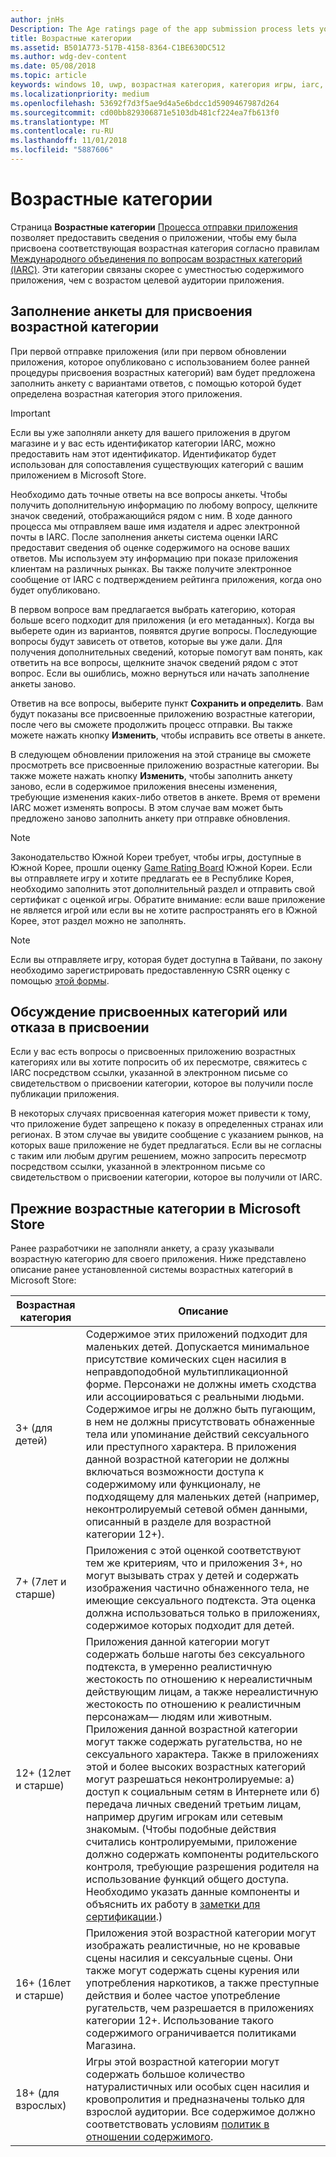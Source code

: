 ```yaml
---
author: jnHs
Description: The Age ratings page of the app submission process lets you provide information about your app so it can receive the appropriate age ratings from the International Age Ratings Coalition (IARC).
title: Возрастные категории
ms.assetid: B501A773-517B-4158-8364-C1BE630DC512
ms.author: wdg-dev-content
ms.date: 05/08/2018
ms.topic: article
keywords: windows 10, uwp, возрастная категория, категория игры, iarc, оценка, анкета, комиссия по оценке, оценка содержимого
ms.localizationpriority: medium
ms.openlocfilehash: 53692f7d3f5ae9d4a5e6bdcc1d5909467987d264
ms.sourcegitcommit: cd00bb829306871e5103db481cf224ea7fb613f0
ms.translationtype: MT
ms.contentlocale: ru-RU
ms.lasthandoff: 11/01/2018
ms.locfileid: "5887606"
---
```

# <a name="age-ratings"></a>Возрастные категории

Страница **Возрастные категории** [Процесса отправки приложения](app-submissions.md) позволяет предоставить сведения о приложении, чтобы ему была присвоена соответствующая возрастная категория согласно правилам [Международного объединения по вопросам возрастных категорий (IARC)](http://go.microsoft.com/fwlink/p/?LinkId=716854). Эти категории связаны скорее с уместностью содержимого приложения, чем с возрастом целевой аудитории приложения.

## <a name="answering-the-age-ratings-questionnaire"></a>Заполнение анкеты для присвоения возрастной категории

При первой отправке приложения (или при первом обновлении приложения, которое опубликовано с использованием более ранней процедуры присвоения возрастных категорий) вам будет предложена заполнить анкету с вариантами ответов, с помощью которой будет определена возрастная категория этого приложения.

> [!IMPORTANT]
> Если вы уже заполняли анкету для вашего приложения в другом магазине и у вас есть идентификатор категории IARC, можно предоставить нам этот идентификатор. Идентификатор будет использован для сопоставления существующих категорий с вашим приложением в Microsoft Store.

Необходимо дать точные ответы на все вопросы анкеты. Чтобы получить дополнительную информацию по любому вопросу, щелкните значок сведений, отображающийся рядом с ним. В ходе данного процесса мы отправляем ваше имя издателя и адрес электронной почты в IARC. После заполнения анкеты система оценки IARC предоставит сведения об оценке содержимого на основе ваших ответов. Мы используем эту информацию при показе приложения клиентам на различных рынках. Вы также получите электронное сообщение от IARC с подтверждением рейтинга приложения, когда оно будет опубликовано.

В первом вопросе вам предлагается выбрать категорию, которая больше всего подходит для приложения (и его метаданных). Когда вы выберете один из вариантов, появятся другие вопросы. Последующие вопросы будут зависеть от ответов, которые вы уже дали. Для получения дополнительных сведений, которые помогут вам понять, как ответить на все вопросы, щелкните значок сведений рядом с этот вопрос. Если вы ошиблись, можно вернуться или начать заполнение анкеты заново.

Ответив на все вопросы, выберите пункт **Сохранить и определить**. Вам будут показаны все присвоенные приложению возрастные категории, после чего вы сможете продолжить процесс отправки. Вы также можете нажать кнопку **Изменить**, чтобы исправить все ответы в анкете.

В следующем обновлении приложения на этой странице вы сможете просмотреть все присвоенные приложению возрастные категории. Вы также можете нажать кнопку **Изменить**, чтобы заполнить анкету заново, если в содержимое приложения внесены изменения, требующие изменения каких-либо ответов в анкете. Время от времени IARC может изменять вопросы. В этом случае вам может быть предложено заново заполнить анкету при отправке обновления.

<span id="boards" />

> [!NOTE]
> Законодательство Южной Кореи требует, чтобы игры, доступные в Южной Корее, прошли оценку [Game Rating Board](http://go.microsoft.com/fwlink/p/?LinkId=228256) Южной Кореи. Если вы отправляете игру и хотите предлагать ее в Республике Корея, необходимо заполнить этот дополнительный раздел и отправить свой сертификат с оценкой игры. Обратите внимание: если ваше приложение не является игрой или если вы не хотите распространять его в Южной Корее, этот раздел можно не заполнять.

> [!NOTE]
> Если вы отправляете игру, которая будет доступна в Тайвани, по закону необходимо зарегистрировать предоставленную CSRR оценку с помощью [этой формы](https://go.microsoft.com/fwlink/?linkid=867281). 

<span id="appeal" />

## <a name="appealing-ratings-or-refused-classifications"></a>Обсуждение присвоенных категорий или отказа в присвоении

Если у вас есть вопросы о присвоенных приложению возрастных категориях или вы хотите попросить об их пересмотре, свяжитесь с IARC посредством ссылки, указанной в электронном письме со свидетельством о присвоении категории, которое вы получили после публикации приложения.

В некоторых случаях присвоенная категория может привести к тому, что приложение будет запрещено к показу в определенных странах или регионах. В этом случае вы увидите сообщение с указанием рынков, на которых ваше приложение не будет предлагаться. Если вы не согласны с таким или любым другим решением, можно запросить пересмотр посредством ссылки, указанной в электронном письме со свидетельством о присвоении категории, которое вы получили от IARC.


## <a name="previous-microsoft-store-age-ratings"></a>Прежние возрастные категории в Microsoft Store

Ранее разработчики не заполняли анкету, а сразу указывали возрастную категорию для своего приложения. Ниже представлено описание ранее установленной системы возрастных категорий в Microsoft Store:

| Возрастная категория                           | Описание                            |
|--------------------------------------|----------------------------------------|
| 3+ (для детей)     | Содержимое этих приложений подходит для маленьких детей. Допускается минимальное присутствие комических сцен насилия в неправдоподобной мультипликационной форме. Персонажи не должны иметь сходства или ассоциироваться с реальными людьми. Содержимое игры не должно быть пугающим, в нем не должны присутствовать обнаженные тела или упоминание действий сексуального или преступного характера. В приложения данной возрастной категории не должны включаться возможности доступа к содержимому или функционалу, не подходящему для маленьких детей (например, неконтролируемый сетевой обмен данными, описанный в разделе для возрастной категории 12+).            |
| 7+ (7лет и старше)   | Приложения с этой оценкой соответствуют тем же критериям, что и приложения 3+, но могут вызывать страх у детей и содержать изображения частично обнаженного тела, не имеющие сексуального подтекста. Эта оценка должна использоваться только в приложениях, содержимое которых подходит для детей.                                                                                   |
| 12+ (12лет и старше) | Приложения данной категории могут содержать больше наготы без сексуального подтекста, в умеренно реалистичную жестокость по отношению к нереалистичным действующим лицам, а также нереалистичную жестокость по отношению к реалистичным персонажам— людям или животным. Приложения данной возрастной категории могут также содержать ругательства, но не сексуального характера. Также в приложениях этой и более высоких возрастных категорий могут разрешаться неконтролируемые: а) доступ к социальным сетям в Интернете или б) передача личных сведений третьим лицам, например другим игрокам или сетевым знакомым. (Чтобы подобные действия считались контролируемыми, приложение должно содержать компоненты родительского контроля, требующие разрешения родителя на использование функций общего доступа. Необходимо указать данные компоненты и объяснить их работу в [заметки для сертификации](notes-for-certification.md).) |
| 16+ (16лет и старше) | Приложения этой возрастной категории могут изображать реалистичные, но не кровавые сцены насилия и сексуальные сцены. Они также могут содержать сцены курения или употребления наркотиков, а также преступные действия и более частое употребление ругательств, чем разрешается в приложениях категории 12+. Использование такого содержимого ограничивается политиками Магазина.                                                                                                                           |
| 18+ (для взрослых)            | Игры этой возрастной категории могут содержать большое количество натуралистичных или особых сцен насилия и кровопролития и предназначены только для взрослой аудитории. Все содержимое должно соответствовать условиям [политик в отношении содержимого](https://docs.microsoft.com/legal/windows/agreements/store-policies).                                                                                                                                                            |
